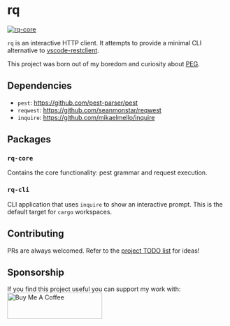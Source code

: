 # rq
[![rq-core](https://github.com/protiumx/rq/actions/workflows/rq-core.yml/badge.svg)](https://github.com/protiumx/rq/actions/workflows/rq-core.yml)

`rq` is an interactive HTTP client. It attempts to provide a minimal CLI 
alternative to [vscode-restclient](https://github.com/Huachao/vscode-restclient).

This project was born out of my boredom and curiosity about [PEG](https://en.wikipedia.org/wiki/Parsing_expression_grammar).

## Dependencies

- `pest`: https://github.com/pest-parser/pest
- `reqwest`: https://github.com/seanmonstar/reqwest
- `inquire`: https://github.com/mikaelmello/inquire

## Packages

### `rq-core`

Contains the core functionality: pest grammar and request execution.

### `rq-cli`

CLI application that uses `inquire` to show an interactive prompt.
This is the default target for `cargo` workspaces.
 

## Contributing

PRs are always welcomed. Refer to the [project TODO list](https://github.com/protiumx/rq/projects) for ideas!

## Sponsorship

If you find this project useful you can support my work with:
<a href="https://www.buymeacoffee.com/p3kqm9Z2h" target="_blank"><img src="https://cdn.buymeacoffee.com/buttons/v2/default-red.png" alt="Buy Me A Coffee" style="height: 60px !important;width: 217px !important;" ></a>
